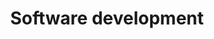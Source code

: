 ---
title: Software development
layout: auto_contents
hide_toc: true
categories:
  - first_steps:
    category_name: First steps
    category_items:
      - setup_windows:
        item_name: Set up on Windows
        item_desc: Install VSCode, Python via scoop
        item_icon: 📦
        item_page: /classroom/setup-windows
      - setup_macos:
        item_name: Set up on macOS
        item_desc: Install VSCode, Python via Homebrew
        item_icon: 📦
        item_page: /classroom/setup-macos
      - setup_linux:
        item_name: Set up on Linux
        item_desc: Install Python via pyenv
        item_icon: 📦
        item_page: /classroom/setup-linux
      - glossary:
        item_name: Glossary
        item_icon: 📖
        item_page: /classroom/glossary
  - basics:
    category_name: Programming basics
    category_items:
      - intro:
        item_name: Intro to programming
        item_desc: Decompose a program, create variables
        item_icon: 🐍
        item_page: 01-intro
      - data:
        item_name: Data types
        item_desc: Text, numbers, and more
        item_icon: 🧮
        item_page: 02-data-types
      - functions:
        item_name: Functions
        item_desc: Blocks of code that you can run any time
        item_icon: 🧩
        item_page: 03-functions
      - collections:
        item_name: Collections
        item_desc: Store multiple data in one variable
        item_icon: 📚
        item_page: 04-collections
      - for_loops:
        item_name: Loops
        item_desc: Repeat code for each item in a collection
        item_icon: 🎗️
        item_page: 05-loops
      - functions:
        item_name: Exceptions
        item_desc: Stop your program from crashing!
        item_icon: 💥
        item_page: 06-exceptions
      - mastermind:
        item_name: Mastermind
        item_desc: Make a guessing game
        item_icon: 🔑
        item_page: a-mastermind

---